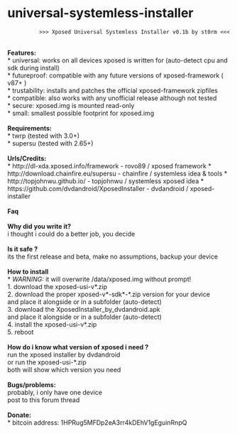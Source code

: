 # universal-systemless-installer

              >>> Xposed Universal Systemless Installer v0.1b by st0rm <<<
</BR>
<B>Features:</B></BR>
* universal: works on all devices xposed is written for (auto-detect cpu and sdk during install)</BR>
* futureproof: compatible with any future versions of xposed-framework ( v87+ )</BR>
* trustability: installs and patches the official xposed-framework zipfiles</BR>
* compatible: also works with any unofficial release although not tested</BR>
* secure: xposed.img is mounted read-only</BR>
* small: smallest possible footprint for xposed.img</BR>
</BR>
<B>Requirements:</B></BR>
* twrp     (tested with 3.0+)</BR>
* supersu  (tested with 2.65+)</BR>
</BR>
<B>Urls/Credits:</B></BR>
* http://dl-xda.xposed.info/framework            - rovo89 / xposed framework
* http://download.chainfire.eu/supersu           - chainfire / systemless idea & tools
* http://topjohnwu.github.io/                    - topjohnwu / systemless xposed idea
* https://github.com/dvdandroid/XposedInstaller  - dvdandroid / xposed-installer
</BR>
</BR>
<B>Faq</B></BR>
</BR>
<B>Why did you write it?</B></BR>
  i thought i could do a better job, you decide
</BR></BR>
<B>Is it safe ?</B></BR>
  its the first release and beta, make no assumptions, backup your device</BR>
</BR>
<B>How to install</B></BR>
* <I>WARNING:</I> it will overwrite /data/xposed.img without prompt!</BR>
1. download the xposed-usi-v*.zip</BR>
2. download the proper xposed-v*-sdk*-*.zip version for your device</BR>
   and place it alongside or in a subfolder (auto-detect)</BR>
3. download the XposedInstaller_by_dvdandroid.apk</BR>
   and place it alongside or in a subfolder (auto-detect)</BR>
4. install the xposed-usi-v*.zip</BR>
5. reboot</BR>
</BR>
<B>How do i know what version of xposed i need ?</B></BR>
  run the xposed installer by dvdandroid</BR>
  or run the xposed-usi-*.zip</BR>
  both will show which version you need</BR>
</BR>
<B>Bugs/problems:</B></BR>
  probably, i only have one device</BR>
  post to this forum thread</BR>
</BR> 
<B>Donate:</B></BR>
* bitcoin address: 1HPRug5MFDp2eA3rr4kDEhV1gEguinRnpQ</BR>
</BR>
